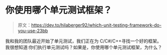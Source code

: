 # 你使用哪个单元测试框架？

> 原文：<https://dev.to/hilaberger92/which-unit-testing-framework-do-you-use-23bb>

我和我的团队最近开始了单元测试，我们正在为 C/C#/C++寻找一个好的框架。我很想知道:你们执行单元测试吗？如果是，你使用哪个单元测试框架，为什么？